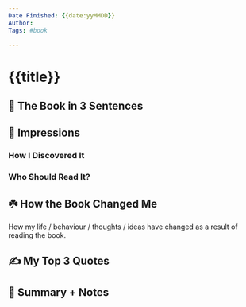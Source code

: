 ```yaml
---
Date Finished: {{date:yyMMDD}}
Author:
Tags: #book

---
```


# {{title}}

## 🚀 The Book in 3 Sentences

## 🎨 Impressions

### How I Discovered It

### Who Should Read It?

## ☘️ How the Book Changed Me

How my life / behaviour / thoughts / ideas have changed as a result of reading the book.

## ✍️ My Top 3 Quotes

## 📒 Summary + Notes
